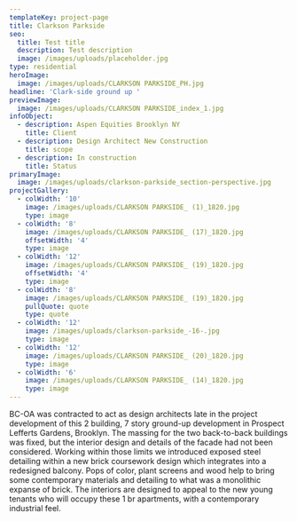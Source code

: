 ```yaml
---
templateKey: project-page
title: Clarkson Parkside
seo: 
  title: Test title
  description: Test description
  image: /images/uploads/placeholder.jpg
type: residential
heroImage:
  image: /images/uploads/CLARKSON PARKSIDE_PH.jpg
headline: 'Clark-side ground up '
previewImage:
  image: /images/uploads/CLARKSON PARKSIDE_index_1.jpg
infoObject:
  - description: Aspen Equities Brooklyn NY
    title: Client
  - description: Design Architect New Construction
    title: scope
  - description: In construction
    title: Status
primaryImage:
  image: /images/uploads/clarkson-parkside_section-perspective.jpg
projectGallery:
  - colWidth: '10'
    image: /images/uploads/CLARKSON PARKSIDE_ (1)_1820.jpg
    type: image
  - colWidth: '8'
    image: /images/uploads/CLARKSON PARKSIDE_ (17)_1820.jpg
    offsetWidth: '4'
    type: image
  - colWidth: '12'
    image: /images/uploads/CLARKSON PARKSIDE_ (19)_1820.jpg
    offsetWidth: '4'
    type: image
  - colWidth: '8'
    image: /images/uploads/CLARKSON PARKSIDE_ (19)_1820.jpg
    pullQuote: quote
    type: quote
  - colWidth: '12'
    image: /images/uploads/clarkson-parkside_-16-.jpg
    type: image
  - colWidth: '12'
    image: /images/uploads/CLARKSON PARKSIDE_ (20)_1820.jpg
    type: image
  - colWidth: '6'
    image: /images/uploads/CLARKSON PARKSIDE_ (14)_1820.jpg
    type: image
---
```

BC-OA was contracted to act as design architects late in the project development of this 2 building, 7 story ground-up development in Prospect Lefferts Gardens, Brooklyn. The massing for the two back-to-back buildings was fixed, but the interior design and details of the facade had not been considered. Working within those limits we introduced exposed steel detailing within a new brick coursework design which integrates into a redesigned balcony. Pops of color, plant screens and wood help to bring some contemporary materials and detailing to what was a monolithic expanse of brick. The interiors are designed to appeal to the new young tenants who will occupy these 1 br apartments, with a contemporary industrial feel.
